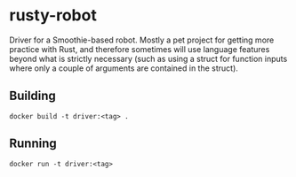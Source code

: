 # rusty-robot

Driver for a Smoothie-based robot. Mostly a pet project for getting more practice with Rust, and therefore sometimes will use language features beyond what is strictly necessary (such as using a struct for function inputs where only a couple of arguments are contained in the struct).

## Building

`docker build -t driver:<tag> .`

## Running

`docker run -t driver:<tag>`
